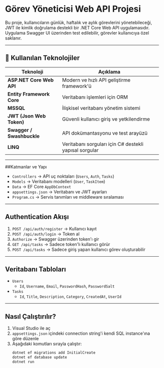 # Görev Yöneticisi Web API Projesi

Bu proje, kullanıcıların günlük, haftalık ve aylık görevlerini yönetebileceği, JWT ile kimlik doğrulama destekli bir .NET Core Web API uygulamasıdır. Uygulama Swagger UI üzerinden test edilebilir, görevler kullanıcıya özel saklanır.

---

## 🚀 Kullanılan Teknolojiler

| Teknoloji | Açıklama |
|----------|----------|
| **ASP.NET Core Web API** | Modern ve hızlı API geliştirme framework'ü |
| **Entity Framework Core** | Veritabanı işlemleri için ORM |
| **MSSQL** | İlişkisel veritabanı yönetim sistemi |
| **JWT (Json Web Token)** | Güvenli kullanıcı giriş ve yetkilendirme |
| **Swagger / Swashbuckle** | API dokümantasyonu ve test arayüzü |
| **LINQ** | Veritabanı sorguları için C# destekli yapısal sorgular |

---

##Katmanlar ve Yapı

- `Controllers` → API uç noktaları (`Users`, `Auth`, `Tasks`)
- `Models` → Veritabanı modelleri (`User`, `TaskItem`)
- `Data` → EF Core `AppDbContext`
- `appsettings.json` → Veritabanı ve JWT ayarları
- `Program.cs` → Servis tanımları ve middleware sıralaması

---

##  Authentication Akışı

1. `POST /api/auth/register` → Kullanıcı kayıt
2. `POST /api/auth/login` → Token al
3. `Authorize` → Swagger üzerinden token'ı gir
4. `GET /api/tasks` → Sadece token'lı kullanıcı görür
5. `POST /api/tasks` → Sadece giriş yapan kullanıcı görev oluşturabilir

---

## Veritabanı Tabloları

- `Users`  
  - `Id`, `Username`, `Email`, `PasswordHash`, `PasswordSalt`
- `Tasks`  
  - `Id`, `Title`, `Description`, `Category`, `CreatedAt`, `UserId`

---

## Nasıl Çalıştırılır?

1. Visual Studio ile aç
2. `appsettings.json` içindeki connection string'i kendi SQL instance'ına göre düzenle
3. Aşağıdaki komutları sırayla çalıştır:
   ```bash
   dotnet ef migrations add InitialCreate
   dotnet ef database update
   dotnet run
